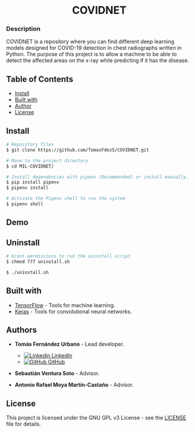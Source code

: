 <h1 align="center">COVIDNET</h1>

### Description
COVIDNET is a repository where you can find different deep learning models designed for COVID-19 detection in chest radiographs written in Python. The purpose of this project is to allow a machine to be able to detect the affected areas on the x-ray while predicting if it has the disease.

## Table of Contents
* [Install](#install)
* [Built with](#built-with)
* [Author](#author)
* [License](#license)

## Install
```bash
# Repository files
$ git clone https://github.com/TomasFdez5/COVIDNET.git

# Move to the project directory
$ cd MIL-COVIDNET/

# Install dependencies with pipenv (Recommended) or install manually.
$ pip install pipenv
$ pipenv install

# Activate the Pipenv shell to run the system
$ pipenv shell
```

## Demo

## Uninstall
```bash
# Grant permissions to run the uninstall script
$ chmod 777 uninstall.sh

$ ./uninstall.sh
```

## Built with
- [TensorFlow](https://github.com/tensorflow/tensorflow) - Tools for machine learning.
- [Keras](https://github.com/keras-team/keras) - Tools for convolutional neural networks.


## Authors
- **Tomás Fernández Urbano** - Lead developer.
    - [![Linkedin](https://i.stack.imgur.com/gVE0j.png) LinkedIn](https://www.linkedin.com/in/tomasfernandezurbano)
    - [![GitHub](https://i.stack.imgur.com/tskMh.png) GitHub](https://github.com/TomasFdez5)

- **Sebastián Ventura Soto** - Advisor.

- **Antonio Rafael Moya Martín-Castaño** - Advisor.

## License
This project is licensed under the GNU GPL v3 License - see the [LICENSE](LICENSE) file for details.
